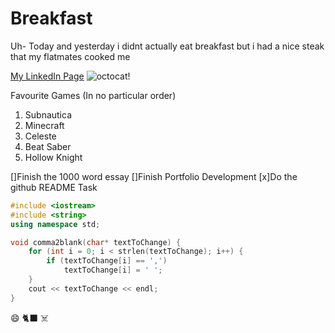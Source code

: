 # Breakfast
Uh- Today and yesterday i didnt actually eat breakfast but i had a nice steak that my flatmates cooked me

[My LinkedIn Page](https://www.linkedin.com/in/kurt-lassmans-9b2817224/)
![octocat!](https://avatars.githubusercontent.com/u/583231?v=4)

Favourite Games (In no particular order)
1) Subnautica
2) Minecraft
3) Celeste
4) Beat Saber
5) Hollow Knight

[]Finish the 1000 word essay
[]Finish Portfolio Development
[x]Do the github README Task

```C++
#include <iostream>
#include <string>
using namespace std;

void comma2blank(char* textToChange) {
    for (int i = 0; i < strlen(textToChange); i++) {
        if (textToChange[i] == ',')
            textToChange[i] = ' ';
    }
    cout << textToChange << endl;
}
```

😄 🐈‍⬛ ☠️

